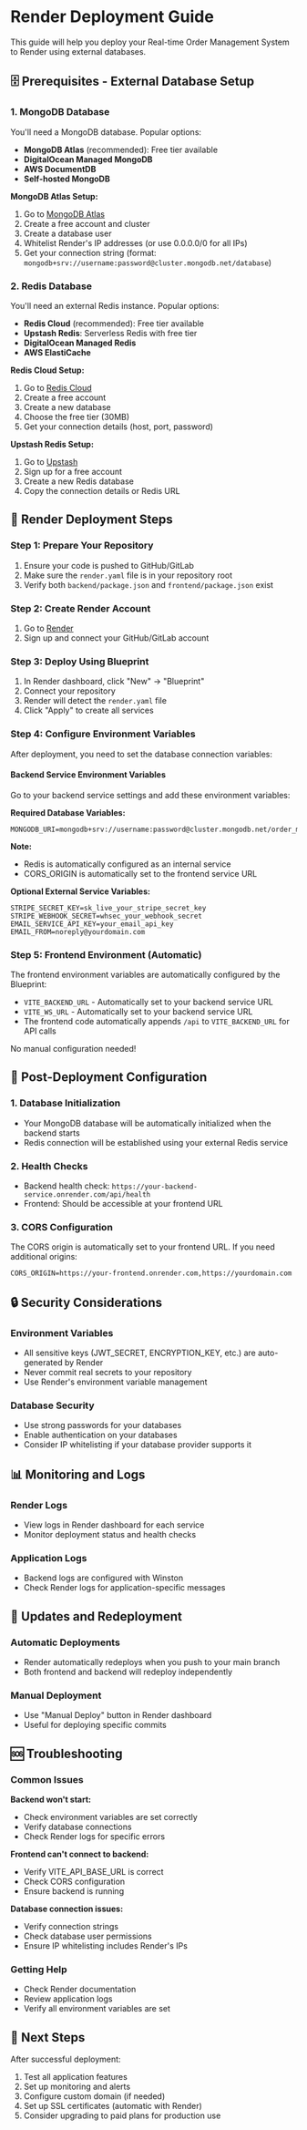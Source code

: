 # Render Deployment Guide

This guide will help you deploy your Real-time Order Management System to Render using external databases.

## 🗄️ Prerequisites - External Database Setup

### 1. MongoDB Database
You'll need a MongoDB database. Popular options:
- **MongoDB Atlas** (recommended): Free tier available
- **DigitalOcean Managed MongoDB**
- **AWS DocumentDB**
- **Self-hosted MongoDB**

**MongoDB Atlas Setup:**
1. Go to [MongoDB Atlas](https://www.mongodb.com/atlas)
2. Create a free account and cluster
3. Create a database user
4. Whitelist Render's IP addresses (or use 0.0.0.0/0 for all IPs)
5. Get your connection string (format: `mongodb+srv://username:password@cluster.mongodb.net/database`)

### 2. Redis Database
You'll need an external Redis instance. Popular options:
- **Redis Cloud** (recommended): Free tier available
- **Upstash Redis**: Serverless Redis with free tier
- **DigitalOcean Managed Redis**
- **AWS ElastiCache**

**Redis Cloud Setup:**
1. Go to [Redis Cloud](https://redis.com/redis-enterprise-cloud/)
2. Create a free account
3. Create a new database
4. Choose the free tier (30MB)
5. Get your connection details (host, port, password)

**Upstash Redis Setup:**
1. Go to [Upstash](https://upstash.com/)
2. Sign up for a free account
3. Create a new Redis database
4. Copy the connection details or Redis URL

## 🚀 Render Deployment Steps

### Step 1: Prepare Your Repository
1. Ensure your code is pushed to GitHub/GitLab
2. Make sure the `render.yaml` file is in your repository root
3. Verify both `backend/package.json` and `frontend/package.json` exist

### Step 2: Create Render Account
1. Go to [Render](https://render.com)
2. Sign up and connect your GitHub/GitLab account

### Step 3: Deploy Using Blueprint
1. In Render dashboard, click "New" → "Blueprint"
2. Connect your repository
3. Render will detect the `render.yaml` file
4. Click "Apply" to create all services

### Step 4: Configure Environment Variables
After deployment, you need to set the database connection variables:

#### Backend Service Environment Variables
Go to your backend service settings and add these environment variables:

**Required Database Variables:**
```
MONGODB_URI=mongodb+srv://username:password@cluster.mongodb.net/order_management_db
```

**Note:**
- Redis is automatically configured as an internal service
- CORS_ORIGIN is automatically set to the frontend service URL

**Optional External Service Variables:**
```
STRIPE_SECRET_KEY=sk_live_your_stripe_secret_key
STRIPE_WEBHOOK_SECRET=whsec_your_webhook_secret
EMAIL_SERVICE_API_KEY=your_email_api_key
EMAIL_FROM=noreply@yourdomain.com
```

### Step 5: Frontend Environment (Automatic)
The frontend environment variables are automatically configured by the Blueprint:

- `VITE_BACKEND_URL` - Automatically set to your backend service URL
- `VITE_WS_URL` - Automatically set to your backend service URL
- The frontend code automatically appends `/api` to `VITE_BACKEND_URL` for API calls

No manual configuration needed!

## 🔧 Post-Deployment Configuration

### 1. Database Initialization
- Your MongoDB database will be automatically initialized when the backend starts
- Redis connection will be established using your external Redis service

### 2. Health Checks
- Backend health check: `https://your-backend-service.onrender.com/api/health`
- Frontend: Should be accessible at your frontend URL

### 3. CORS Configuration
The CORS origin is automatically set to your frontend URL. If you need additional origins:
```
CORS_ORIGIN=https://your-frontend.onrender.com,https://yourdomain.com
```

## 🔒 Security Considerations

### Environment Variables
- All sensitive keys (JWT_SECRET, ENCRYPTION_KEY, etc.) are auto-generated by Render
- Never commit real secrets to your repository
- Use Render's environment variable management

### Database Security
- Use strong passwords for your databases
- Enable authentication on your databases
- Consider IP whitelisting if your database provider supports it

## 📊 Monitoring and Logs

### Render Logs
- View logs in Render dashboard for each service
- Monitor deployment status and health checks

### Application Logs
- Backend logs are configured with Winston
- Check Render logs for application-specific messages

## 🔄 Updates and Redeployment

### Automatic Deployments
- Render automatically redeploys when you push to your main branch
- Both frontend and backend will redeploy independently

### Manual Deployment
- Use "Manual Deploy" button in Render dashboard
- Useful for deploying specific commits

## 🆘 Troubleshooting

### Common Issues

**Backend won't start:**
- Check environment variables are set correctly
- Verify database connections
- Check Render logs for specific errors

**Frontend can't connect to backend:**
- Verify VITE_API_BASE_URL is correct
- Check CORS configuration
- Ensure backend is running

**Database connection issues:**
- Verify connection strings
- Check database user permissions
- Ensure IP whitelisting includes Render's IPs

### Getting Help
- Check Render documentation
- Review application logs
- Verify all environment variables are set

## 📝 Next Steps

After successful deployment:
1. Test all application features
2. Set up monitoring and alerts
3. Configure custom domain (if needed)
4. Set up SSL certificates (automatic with Render)
5. Consider upgrading to paid plans for production use
